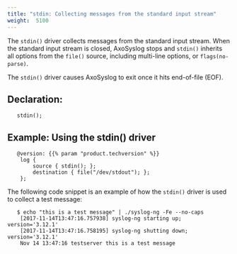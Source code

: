 ```yaml
---
title: "stdin: Collecting messages from the standard input stream"
weight:  5100
---
```

<!-- DISCLAIMER: This file is based on the syslog-ng Open Source Edition documentation https://github.com/balabit/syslog-ng-ose-guides/commit/2f4a52ee61d1ea9ad27cb4f3168b95408fddfdf2 and is used under the terms of The syslog-ng Open Source Edition Documentation License. The file has been modified by Axoflow. -->

The `stdin()` driver collects messages from the standard input stream. When the standard input stream is closed, AxoSyslog stops and `stdin()` inherits all options from the `file()` source, including multi-line options, or `flags(no-parse)`.

The `stdin()` driver causes AxoSyslog to exit once it hits end-of-file (EOF).


## Declaration:

```shell
   stdin(); 
```



## Example: Using the stdin() driver

```shell
   @version: {{% param "product.techversion" %}}
    log { 
        source { stdin(); };
        destination { file("/dev/stdout"); };
    };
```

The following code snippet is an example of how the `stdin()` driver is used to collect a test message:

```shell
   $ echo "this is a test message" | ./syslog-ng -Fe --no-caps
    [2017-11-14T13:47:16.757938] syslog-ng starting up; version='3.12.1'
    [2017-11-14T13:47:16.758195] syslog-ng shutting down; version='3.12.1'
    Nov 14 13:47:16 testserver this is a test message
```


